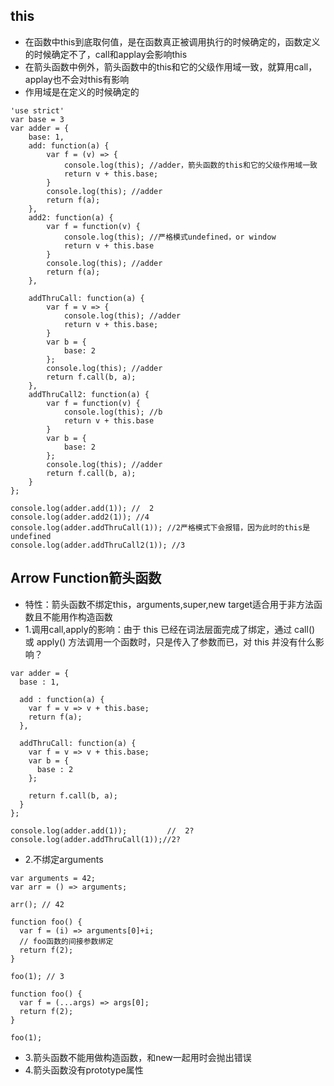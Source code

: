 ## this
- 在函数中this到底取何值，是在函数真正被调用执行的时候确定的，函数定义的时候确定不了，call和applay会影响this
- 在箭头函数中例外，箭头函数中的this和它的父级作用域一致，就算用call，applay也不会对this有影响
- 作用域是在定义的时候确定的
```
'use strict'
var base = 3
var adder = {
    base: 1,
    add: function(a) {
        var f = (v) => {
            console.log(this); //adder，箭头函数的this和它的父级作用域一致
            return v + this.base;
        }
        console.log(this); //adder
        return f(a);
    },
    add2: function(a) {
        var f = function(v) {
            console.log(this); //严格模式undefined，or window
            return v + this.base
        }
        console.log(this); //adder
        return f(a);
    },

    addThruCall: function(a) {
        var f = v => {
            console.log(this); //adder
            return v + this.base;
        }
        var b = {
            base: 2
        };
        console.log(this); //adder
        return f.call(b, a);
    },
    addThruCall2: function(a) {
        var f = function(v) {
            console.log(this); //b
            return v + this.base
        }
        var b = {
            base: 2
        };
        console.log(this); //adder
        return f.call(b, a);
    }
};

console.log(adder.add(1)); //  2
console.log(adder.add2(1)); //4
console.log(adder.addThruCall(1)); //2严格模式下会报错，因为此时的this是undefined
console.log(adder.addThruCall2(1)); //3
```

## Arrow Function箭头函数
- 特性：箭头函数不绑定this，arguments,super,new target适合用于非方法函数且不能用作构造函数
- 1.调用call,apply的影响：由于 this 已经在词法层面完成了绑定，通过 call() 或 apply() 方法调用一个函数时，只是传入了参数而已，对 this 并没有什么影响？
```
var adder = {
  base : 1,
    
  add : function(a) {
    var f = v => v + this.base;
    return f(a);
  },

  addThruCall: function(a) {
    var f = v => v + this.base;
    var b = {
      base : 2
    };
            
    return f.call(b, a);
  }
};

console.log(adder.add(1));         //  2?
console.log(adder.addThruCall(1));//2?
```
- 2.不绑定arguments
```
var arguments = 42;
var arr = () => arguments;

arr(); // 42

function foo() {
  var f = (i) => arguments[0]+i; 
  // foo函数的间接参数绑定
  return f(2);
}

foo(1); // 3
```
```
function foo() { 
  var f = (...args) => args[0]; 
  return f(2); 
}

foo(1); 
```
- 3.箭头函数不能用做构造函数，和new一起用时会抛出错误
- 4.箭头函数没有prototype属性